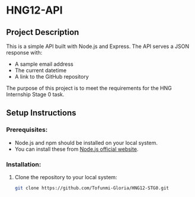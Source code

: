 # HNG12-API

## Project Description
This is a simple API built with Node.js and Express. The API serves a JSON response with:
- A sample email address
- The current datetime
- A link to the GitHub repository

The purpose of this project is to meet the requirements for the HNG Internship Stage 0 task.

## Setup Instructions

### Prerequisites:
- Node.js and npm should be installed on your local system.
- You can install these from [Node.js official website](https://nodejs.org/).

### Installation:
1. Clone the repository to your local system:
   ```bash
   git clone https://github.com/Tofunmi-Gloria/HNG12-STG0.git